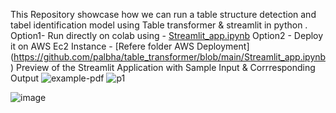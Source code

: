 This Repository showcase how we can run a table structure detection and tabel identification model using Table transformer & streamlit in python .
Option1- Run directly on colab using - [Streamlit_app.ipynb](https://github.com/palbha/table_transformer/blob/main/Streamlit_app.ipynb)
Option2 - Deploy it on AWS Ec2 Instance - [Refere folder AWS Deployment] (https://github.com/palbha/table_transformer/blob/main/Streamlit_app.ipynb)
Preview of the Streamlit Application with Sample Input & Corrresponding Output
![example-pdf](https://github.com/palbha/table_transformer/assets/20269788/6dde4c64-aca7-4e7b-bb9c-8a9d0607a4dc)
![p1](https://github.com/palbha/table_transformer/assets/20269788/ca07567a-3a0d-4271-a4fa-7410e92bf672)

![image](https://github.com/palbha/table_transformer/assets/20269788/8185a034-7072-442b-8dc1-629c83751640)
